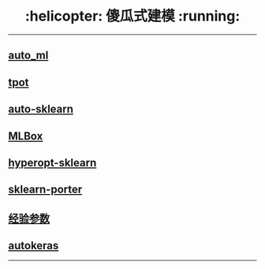 <h1 align = "center">:helicopter: 傻瓜式建模 :running:</h1>

---
## [auto_ml][1]
## [tpot][2]
## [auto-sklearn][3]
## [MLBox][4]
## [hyperopt-sklearn][5]
## [sklearn-porter][6]
## [经验参数][7]
## [autokeras][8]
---
[1]: https://github.com/ClimbsRocks/auto_ml
[2]: https://github.com/rhiever/tpot
[3]: https://github.com/automl/auto-sklearn
[4]: https://github.com/AxeldeRomblay/MLBox
[5]: https://github.com/hyperopt/hyperopt-sklearn
[6]: https://github.com/nok/sklearn-porter
[7]: https://www.leiphone.com/news/201705/hVff8ZQz0pdSfRv5.html
[8]: https://github.com/jhfjhfj1/autokeras
